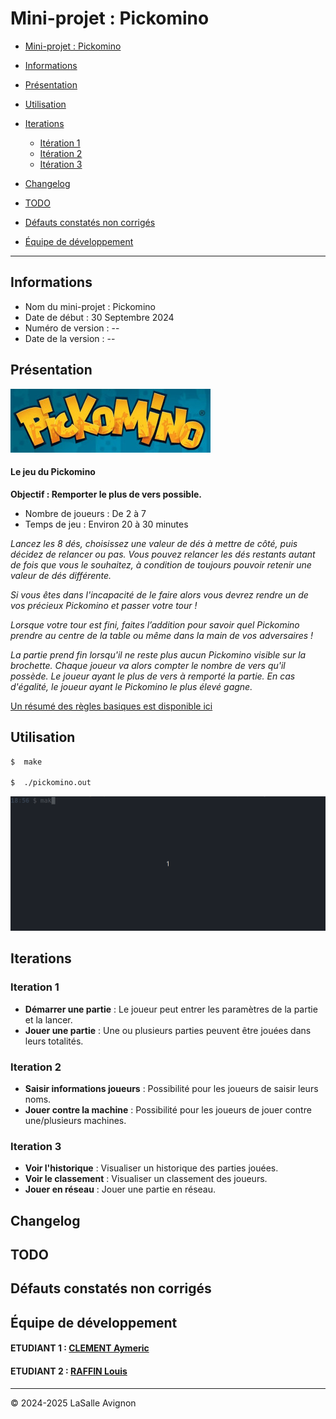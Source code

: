 
#  Mini-projet : Pickomino

  

-  [Mini-projet : Pickomino](#mini-projet--pickomino)

- [Informations](#informations)

-  [Présentation](#présentation)

-  [Utilisation](#utilisation)

-  [Iterations](#iterations) 
    - [Itération 1](#iteration-1)
    - [Itération 2](#iteration-2)
    - [Itération 3](#iteration-3)

-  [Changelog](#changelog)

-  [TODO](#todo)

-  [Défauts constatés non corrigés](#défauts-constatés-non-corrigés)

-  [Équipe de développement](#équipe-de-développement)

  

---

  
## Informations

- Nom du mini-projet : Pickomino
- Date de début : 30 Septembre 2024
- Numéro de version : -- 
- Date de la version : --


##  Présentation
![](./images/logo-pickomino.jpg)
#### Le jeu du Pickomino
  
**Objectif : Remporter le plus de vers possible.**

- Nombre de joueurs : De 2 à 7
- Temps de jeu : Environ 20 à 30 minutes

*Lancez les 8 dés, choisissez une valeur de dés à mettre de côté, puis décidez de relancer ou pas.*
*Vous pouvez relancer les dés restants autant de fois que vous le souhaitez, à condition de toujours pouvoir retenir une valeur de dés différente.*

*Si vous êtes dans l'incapacité de le faire alors vous devrez rendre un de vos précieux Pickomino et passer votre tour !*

*Lorsque votre tour est fini, faites l’addition pour savoir quel Pickomino prendre au centre de la table ou même dans la main de vos adversaires !*

*La partie prend fin lorsqu'il ne reste plus aucun Pickomino visible sur la brochette.*
*Chaque joueur va alors compter le nombre de vers qu'il possède.*
*Le joueur ayant le plus de vers à remporté la partie.*
*En cas d'égalité, le joueur ayant le Pickomino le plus élevé gagne.*

[Un résumé des règles basiques est disponible ici](./images/regles.jpg)

##  Utilisation

  

```bash
$  make

$  ./pickomino.out
```

![](./images/pickomino.gif)

##  Iterations

### Iteration 1

- **Démarrer une partie** : Le joueur peut entrer les paramètres de la partie et la lancer.
- **Jouer une partie** : Une ou plusieurs parties peuvent être jouées dans leurs totalités.

### Iteration 2

- **Saisir informations joueurs** : Possibilité pour les joueurs de saisir leurs noms.
- **Jouer contre la machine** : Possibilité pour les joueurs de jouer contre une/plusieurs machines.

### Iteration 3

- **Voir l'historique** : Visualiser un historique des parties jouées.
- **Voir le classement** : Visualiser un classement des joueurs.
-  **Jouer en réseau** : Jouer une partie en réseau.


##  Changelog

  

##  TODO



##  Défauts constatés non corrigés

  

##  Équipe de développement

#### ETUDIANT 1 : [CLEMENT Aymeric](aymeric.clement.pro@gmail.com)
#### ETUDIANT 2 : [RAFFIN Louis](louis.raffin.pro@gmail.com)
  

---

&copy; 2024-2025 LaSalle Avignon